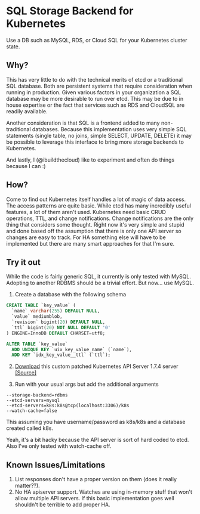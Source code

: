 SQL Storage Backend for Kubernetes
==================================

Use a DB such as MySQL, RDS, or Cloud SQL for your Kubernetes cluster state.

Why?
----

This has very little to do with the technical merits of etcd or a traditional SQL database.  Both are persistent systems that require consideration when running in production.  Given various factors in your organization a SQL database may be more desirable to run over etcd.  This may be due to in house expertise or the fact that services such as RDS and CloudSQL are readily available.

Another consideration is that SQL is a frontend added to many non-traditional databases.  Because this implementation uses very simple SQL statements (single table, no joins, simple SELECT, UPDATE, DELETE) it may be possible to leverage this interface to bring more storage backends to Kubernetes.

And lastly, I (@ibuildthecloud) like to experiment and often do things because I can :)

How?
----

Come to find out Kubernetes itself handles a lot of magic of data access.  The access patterns are quite basic.  While etcd has many incredibly useful features, a lot of them aren't used.  Kubernetes need basic CRUD operations, TTL, and change notifications.  Change notifications are the only thing that considers some thought.  Right now it's very simple and stupid and done based off the assumption that there is only one API server so changes are easy to track.  For HA something else will have to be implemented but there are many smart approaches for that I'm sure.


Try it out
----------

While the code is fairly generic SQL, it currently is only tested with MySQL.  Adopting to another RDBMS should be a trivial effort.  But now... use MySQL.


1. Create a database with the following schema

```sql
CREATE TABLE `key_value` (
  `name` varchar(255) DEFAULT NULL,
  `value` mediumblob,
  `revision` bigint(20) DEFAULT NULL,
  `ttl` bigint(20) NOT NULL DEFAULT '0'
) ENGINE=InnoDB DEFAULT CHARSET=utf8;

ALTER TABLE `key_value`
  ADD UNIQUE KEY `uix_key_value_name` (`name`),
  ADD KEY `idx_key_value__ttl` (`ttl`);
```

2. [Download](https://github.com/rancher/k8s-sql/releases/download/v0.0.1/kube-apiserver.xz)  this custom patched Kubernetes API Server 1.7.4 server [[Source]](https://github.com/rancher/kubernetes/releases/tag/v1.7.6-netes1)

3. Run with your usual args but add the additional arguments

```
--storage-backend=rdbms
--etcd-servers=mysql
--etcd-servers=k8s:k8s@tcp(localhost:3306)/k8s
--watch-cache=false
```

This assuming you have username/password as k8s/k8s and a database created called k8s.

Yeah, it's a bit hacky because the API server is sort of hard coded to etcd. Also I've only tested with watch-cache off.


Known Issues/Limitations
------------------------

1. List responses don't have a proper version on them (does it really matter??).
2. No HA apiserver support.  Watches are using in-memory stuff that won't allow multiple API servers.  If this basic implementation goes well shouldn't be terrible to add proper HA.

